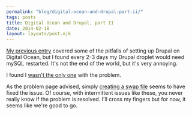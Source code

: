 ```yaml
---
permalink: "blog/digital-ocean-and-drupal-part-ii/"
tags: posts
title: Digital Ocean and Drupal, part II
date: 2014-02-18
layout: layouts/post.njk
---
```


[My previous entry][1] covered some of the pitfalls of setting up Drupal on Digital Ocean, but I found every 2-3 days my Drupal droplet would need mySQL restarted. It's not the end of the world, but it's very annoying.&nbsp;

I found I [wasn't the only one][2] with the problem.&nbsp;

As the problem page advised, simply [creating a swap file][3] seems to have fixed the issue. Of course, with intermittent issues like these, you never really know if the problem is resolved. I'll cross my fingers but for now, it seems like we're good to go.&nbsp;

 [1]: http://timwasson.com/blog/digital-ocean-and-drupal
 [2]: https://www.digitalocean.com/community/questions/mysql-on-ubuntu-keeps-crashing
 [3]: https://www.digitalocean.com/community/articles/how-to-add-swap-on-ubuntu-12-04